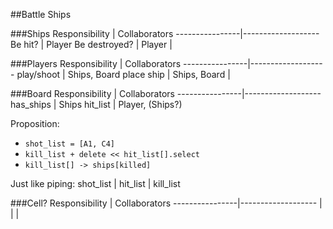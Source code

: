
##Battle Ships

###Ships
Responsibility	|  Collaborators
----------------|-------------------
Be hit?     	|   Player
Be destroyed?   | 	Player
         		|

###Players
Responsibility	|  Collaborators
----------------|-------------------
play/shoot    	|	Ships, Board
place ship    	| Ships, Board
         		|


###Board
Responsibility	|  Collaborators
----------------|-------------------
has_ships	    |     Ships
hit_list    	| 	Player, (Ships?)


Proposition:

* `shot_list = [A1, C4]`
* `kill_list + delete << hit_list[].select `
* `kill_list[] -> ships[killed]`

Just like piping:
shot_list | hit_list | kill_list


###Cell?
Responsibility	|  Collaborators
----------------|-------------------
       		    |
         		| 
         		|
